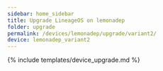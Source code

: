 ```yaml
---
sidebar: home_sidebar
title: Upgrade LineageOS on lemonadep
folder: upgrade
permalink: /devices/lemonadep/upgrade/variant2/
device: lemonadep_variant2
---
```

{% include templates/device_upgrade.md %}
